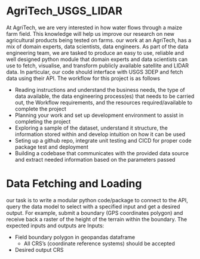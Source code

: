 # AgriTech_USGS_LIDAR
At AgriTech, we are very interested in how water flows through a maize farm field. This
knowledge will help us improve our research on new agricultural products being tested on
farms.
our work at an AgriTech, has a mix of domain experts, data scientists, data engineers.
As part of the data engineering team, we are tasked to produce an easy to use, reliable and
well designed python module that domain experts and data scientists can use to fetch,
visualise, and transform publicly available satellite and LIDAR data. In particular, our code
should interface with USGS 3DEP and fetch data using their API.
The workflow for this project is as follows
- Reading instructions and understand the business needs, the type of data available, the
    data engineering process(es) that needs to be carried out, the Workflow
    requirements, and the resources required/available to complete the project
- Planning your work and set up development environment to assist in completing the
    project
- Exploring a sample of the dataset, understand it structure, the information stored
    within and develop intuition on how it can be used
- Seting up a github repo, integrate unit testing and CICD for proper code package test
    and deployment
- Building a codebase that communicates with the provided data source and extract
    needed information based on the parameters passed
# Data Fetching and Loading
our task is to write a modular python code/package to connect to the API, query the data
model to select with a specified input and get a desired output. For example, submit a
boundary (GPS coordinates polygon) and receive back a raster of the height of the terrain
within the boundary. The expected inputs and outputs are
Inputs:
- Field boundary polygon in geopandas dataframe
    - All CRS’s (coordinate reference systems) should be accepted
- Desired output CRS
